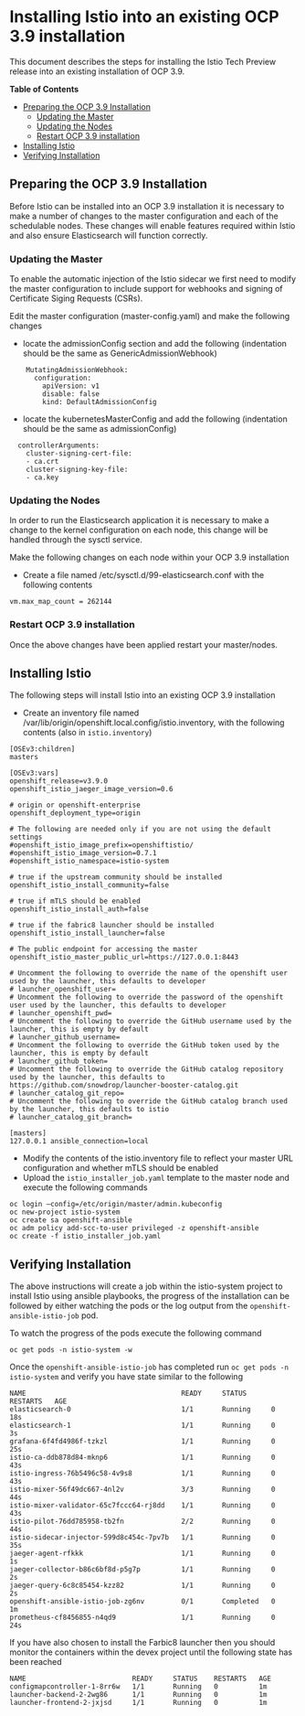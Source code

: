 # Installing Istio into an existing OCP 3.9 installation

This document describes the steps for installing the Istio Tech Preview release into an existing installation of OCP 3.9.

**Table of Contents**

- [Preparing the OCP 3.9 Installation](#Preparing-the-OCP-3.9-Installation)
   - [Updating the Master](#Updating-the-Master)
   - [Updating the Nodes](#Updating-the-Nodes)
   - [Restart OCP 3.9 installation](#Restart-OCP-3.9-installation)
- [Installing Istio](#Installing-Istio)
- [Verifying Installation](#Verifying-Installation)


## Preparing the OCP 3.9 Installation

Before Istio can be installed into an OCP 3.9 installation it is necessary to make a number of changes to the master configuration and each of the schedulable nodes.  These changes will enable features required within Istio and also ensure Elasticsearch will function correctly.

### Updating the Master

To enable the automatic injection of the Istio sidecar we first need to modify the master configuration to include support for webhooks and signing of Certificate Siging Requests (CSRs).

Edit the master configuration (master-config.yaml) and make the following changes

  - locate the admissionConfig section and add the following
(indentation should be the same as GenericAdmissionWebhook)

```
    MutatingAdmissionWebhook:
      configuration:
        apiVersion: v1
        disable: false
        kind: DefaultAdmissionConfig
```

  - locate the kubernetesMasterConfig and add the following
(indentation should be the same as admissionConfig)

```
  controllerArguments:
    cluster-signing-cert-file:
    - ca.crt
    cluster-signing-key-file:
    - ca.key
```

### Updating the Nodes
In order to run the Elasticsearch application it is necessary to make a change to the kernel configuration on each node, this change will be handled through the sysctl service.

Make the following changes on each node within your OCP 3.9 installation

- Create a file named /etc/sysctl.d/99-elasticsearch.conf with the following contents

`vm.max_map_count = 262144`

### Restart OCP 3.9 installation

Once the above changes have been applied restart your master/nodes.

## Installing Istio

The following steps will install Istio into an existing OCP 3.9 installation

- Create an inventory file named /var/lib/origin/openshift.local.config/istio.inventory, with the following contents (also in `istio.inventory`)

```
[OSEv3:children]
masters

[OSEv3:vars]
openshift_release=v3.9.0
openshift_istio_jaeger_image_version=0.6

# origin or openshift-enterprise
openshift_deployment_type=origin

# The following are needed only if you are not using the default settings
#openshift_istio_image_prefix=openshiftistio/
#openshift_istio_image_version=0.7.1
#openshift_istio_namespace=istio-system

# true if the upstream community should be installed
openshift_istio_install_community=false

# true if mTLS should be enabled
openshift_istio_install_auth=false

# true if the fabric8 launcher should be installed
openshift_istio_install_launcher=false

# The public endpoint for accessing the master
openshift_istio_master_public_url=https://127.0.0.1:8443

# Uncomment the following to override the name of the openshift user used by the launcher, this defaults to developer
# launcher_openshift_user=
# Uncomment the following to override the password of the openshift user used by the launcher, this defaults to developer
# launcher_openshift_pwd=
# Uncomment the following to override the GitHub username used by the launcher, this is empty by default
# launcher_github_username=
# Uncomment the following to override the GitHub token used by the launcher, this is empty by default
# launcher_github_token=
# Uncomment the following to override the GitHub catalog repository used by the launcher, this defaults to https://github.com/snowdrop/launcher-booster-catalog.git
# launcher_catalog_git_repo=
# Uncomment the following to override the GitHub catalog branch used by the launcher, this defaults to istio
# launcher_catalog_git_branch=

[masters]
127.0.0.1 ansible_connection=local
```

- Modify the contents of the istio.inventory file to reflect your master URL configuration and whether mTLS should be enabled
- Upload the `istio_installer_job.yaml` template to the master node and execute the following commands

```
oc login —config=/etc/origin/master/admin.kubeconfig
oc new-project istio-system
oc create sa openshift-ansible
oc adm policy add-scc-to-user privileged -z openshift-ansible
oc create -f istio_installer_job.yaml
```

## Verifying Installation
The above instructions will create a job within the istio-system project to install Istio using ansible playbooks, the progress of the installation can be followed by either watching the pods or the log output from the `openshift-ansible-istio-job` pod.

To watch the progress of the pods execute the following command

```
oc get pods -n istio-system -w
```

Once the `openshift-ansible-istio-job` has completed run `oc get pods -n istio-system` and verify you have state similar to the following

```
NAME                                      READY     STATUS      RESTARTS   AGE
elasticsearch-0                           1/1       Running     0          18s
elasticsearch-1                           1/1       Running     0          3s
grafana-6f4fd4986f-tzkzl                  1/1       Running     0          25s
istio-ca-ddb878d84-mknp6                  1/1       Running     0          43s
istio-ingress-76b5496c58-4v9s8            1/1       Running     0          43s
istio-mixer-56f49dc667-4nl2v              3/3       Running     0          44s
istio-mixer-validator-65c7fccc64-rj8dd    1/1       Running     0          43s
istio-pilot-76dd785958-tb2fn              2/2       Running     0          44s
istio-sidecar-injector-599d8c454c-7pv7b   1/1       Running     0          35s
jaeger-agent-rfkkk                        1/1       Running     0          1s
jaeger-collector-b86c6bf8d-p5g7p          1/1       Running     0          2s
jaeger-query-6c8c85454-kzz82              1/1       Running     0          2s
openshift-ansible-istio-job-zg6nv         0/1       Completed   0          1m
prometheus-cf8456855-n4qd9                1/1       Running     0          24s
```

If you have also chosen to install the Farbic8 launcher then you should monitor the containers within the devex project until the following state has been reached

```
NAME                          READY     STATUS    RESTARTS   AGE
configmapcontroller-1-8rr6w   1/1       Running   0          1m
launcher-backend-2-2wg86      1/1       Running   0          1m
launcher-frontend-2-jxjsd     1/1       Running   0          1m
```



